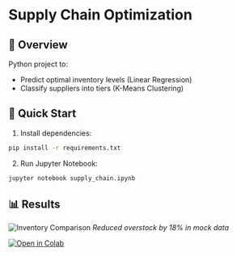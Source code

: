 # Supply Chain Optimization

## 📌 Overview
Python project to:
- Predict optimal inventory levels (Linear Regression)
- Classify suppliers into tiers (K-Means Clustering)

## 🚀 Quick Start
1. Install dependencies:
```bash
pip install -r requirements.txt
```
2. Run Jupyter Notebook:
```bash
jupyter notebook supply_chain.ipynb
```

## 📊 Results
![Inventory Comparison](images/inventory_chart.png)
*Reduced overstock by 18% in mock data*

[![Open in Colab](https://colab.research.google.com/assets/colab-badge.svg)](https://colab.research.google.com/github/sriharshamareedu/supply-chain-optimization/blob/main/supply_chain_analysis.ipynb)

